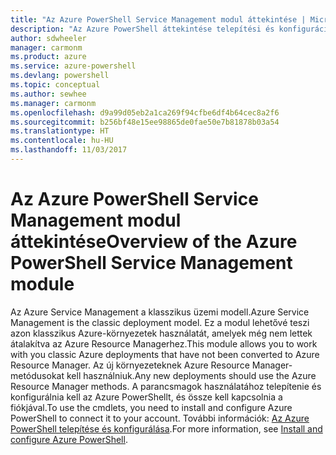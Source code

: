 ```yaml
---
title: "Az Azure PowerShell Service Management modul áttekintése | Microsoft Docs"
description: "Az Azure PowerShell áttekintése telepítési és konfigurációs hivatkozásokkal."
author: sdwheeler
manager: carmonm
ms.product: azure
ms.service: azure-powershell
ms.devlang: powershell
ms.topic: conceptual
ms.author: sewhee
ms.manager: carmonm
ms.openlocfilehash: d9a99d05eb2a1ca269f94cfbe6df4b64cec8a2f6
ms.sourcegitcommit: b256bf48e15ee98865de0fae50e7b81878b03a54
ms.translationtype: HT
ms.contentlocale: hu-HU
ms.lasthandoff: 11/03/2017
---
```

# <a name="overview-of-the-azure-powershell-service-management-module"></a><span data-ttu-id="3b550-103">Az Azure PowerShell Service Management modul áttekintése</span><span class="sxs-lookup"><span data-stu-id="3b550-103">Overview of the Azure PowerShell Service Management module</span></span>

<span data-ttu-id="3b550-104">Az Azure Service Management a klasszikus üzemi modell.</span><span class="sxs-lookup"><span data-stu-id="3b550-104">Azure Service Management is the classic deployment model.</span></span> <span data-ttu-id="3b550-105">Ez a modul lehetővé teszi azon klasszikus Azure-környezetek használatát, amelyek még nem lettek átalakítva az Azure Resource Managerhez.</span><span class="sxs-lookup"><span data-stu-id="3b550-105">This module allows you to work with you classic Azure deployments that have not been converted to Azure Resource Manager.</span></span> <span data-ttu-id="3b550-106">Az új környezeteknek Azure Resource Manager-metódusokat kell használniuk.</span><span class="sxs-lookup"><span data-stu-id="3b550-106">Any new deployments should use the Azure Resource Manager methods.</span></span> <span data-ttu-id="3b550-107">A parancsmagok használatához telepítenie és konfigurálnia kell az Azure PowerShellt, és össze kell kapcsolnia a fiókjával.</span><span class="sxs-lookup"><span data-stu-id="3b550-107">To use the cmdlets, you need to install and configure Azure PowerShell to connect it to your account.</span></span> <span data-ttu-id="3b550-108">További információk: [Az Azure PowerShell telepítése és konfigurálása](install-azure-ps.md).</span><span class="sxs-lookup"><span data-stu-id="3b550-108">For more information, see [Install and configure Azure PowerShell](install-azure-ps.md).</span></span>
